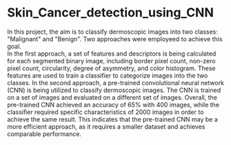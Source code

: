 # Skin_Cancer_detection_using_CNN
In this project, the aim is to classify dermoscopic images into two classes: "Malignant" and "Benign". Two approaches were employeed 
to achieve this goal. <br> In the first approach, a set of features and descriptors is being calculated for each segmented binary image, 
including border pixel count, non-zero pixel count, circularity, degree of asymmetry, and color histogram. 
These features are used to train a classifier to categorize images into the two classes.
In the second approach, a pre-trained convolutional neural network (CNN) is being utilized to classify dermoscopic images. 
The CNN is trained on a set of images and evaluated on a different set of images. 
Overall, the pre-trained CNN achieved an accuracy of 65% with 400 images, while the classifier 
required specific characteristics of 2000 images in order to achieve the same result.
This indicates that the pre-trained CNN may be a more efficient approach, as it requires a smaller dataset and achieves comparable performance.

